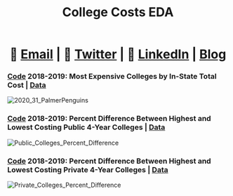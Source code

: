 # <div align="center"> <p>College Costs EDA</p> </br> 📧  [Email](mailto:EricFletcher3@gmail.com) | 💬  [Twitter](https://twitter.com/iamericfletcher) | 👔  [LinkedIn](https://www.linkedin.com/in/iamericfletcher/) | [Blog](https://ericfletcher.netlify.app/)</div>

### [Code](https://github.com/iamericfletcher/Exploratory-Data-Analysis/blob/master/R/2020/College%20Costs/R/2020_CollegeCosts.Rmd) 2018-2019: Most Expensive Colleges by In-State Total Cost | [Data](https://github.com/rfordatascience/tidytuesday/blob/master/data/2020/2020-03-10/readme.md)
![2020_31_PalmerPenguins](https://user-images.githubusercontent.com/64165327/88964668-b2260a00-d277-11ea-937b-5688d36b7f2d.png)

### [Code](https://github.com/iamericfletcher/Exploratory-Data-Analysis/blob/master/R/2020/College%20Costs/R/2020_CollegeCosts.Rmd) 2018-2019: Percent Difference Between Highest and Lowest Costing Public 4-Year Colleges | [Data](https://github.com/rfordatascience/tidytuesday/blob/master/data/2020/2020-03-10/readme.md)
![Public_Colleges_Percent_Difference](https://user-images.githubusercontent.com/64165327/89070381-ea464f00-d342-11ea-8135-045ed7fbf8f6.png)

### [Code](https://github.com/iamericfletcher/Exploratory-Data-Analysis/blob/master/R/2020/College%20Costs/R/2020_CollegeCosts.Rmd) 2018-2019: Percent Difference Between Highest and Lowest Costing Private 4-Year Colleges | [Data](https://github.com/rfordatascience/tidytuesday/blob/master/data/2020/2020-03-10/readme.md)
![Private_Colleges_Percent_Difference](https://user-images.githubusercontent.com/64165327/89070632-41e4ba80-d343-11ea-91d6-54141e8bd96c.png)
